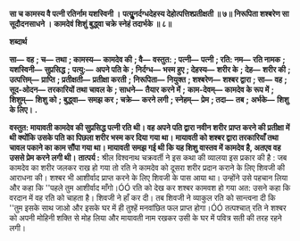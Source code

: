 **सा च कामस्य वै पत्नी रतिर्नाम यशस्विनी ।** **पत्युॢनर्दग्धदेहस्य देहोत्पत्तिश्प्रतीक्षती ॥ ७॥** **निरूपिता शश्बरेण सा सूदौदनसाधने ।** **कामदेवं शिशुं बुद्ध्वा चक्रे स्नेहं तदार्भके ॥ ८॥** 

**शब्दार्थ** 

**सा—** **वह** **; च—** **तथा** **; कामस्य—** **कामदेव की** **; वै—** **वस्तुत:** **; पत्नी—** **पत्नी** **; रति: नम—** **रति नामक** **; यशस्विनी—** **सुप्रसिद्ध** **;** **पत्यु:—** **अपने पति के** **; निर्दग्ध—** **भस्म हुए** **; देहस्य—** **शरीर के** **; देह—** **शरीर की** **; उत्पत्तिम्—** **प्राप्ति** **; प्रतीक्षती—** **प्रतीक्षा करती** **;** **निरूपिता—** **नियुक्त** **; शश्बरेण—** **शश्बर द्वारा** **; सा—** **वह** **; सूद-ओदन—** **तरकारियों तथा चावल के** **; साधने—** **तैयार करने में** **;** **काम-देवम्—** **कामदेव के रूप में** **; शिशुम्—** **शिशु को** **; बुद्ध्वा—** **समझ कर** **; चक्रे—** **करने लगी** **; स्नेहम्—** **प्रेम** **; तदा—** **तब** **;** **अर्भके—** **शिशु के लिए।** **.** 

**वस्तुत: मायावती कामदेव की सुप्रसिद्ध पत्नी रति थी। वह अपने पति द्वारा नवीन शरीर** **प्राप्त करने की प्रतीक्षा में थी क्योंकि उसके पति का पिछला शरीर भस्म कर दिया गया था।** **मायावती को शश्बर द्वारा तरकारियाँ तथा चावल पकाने का काम सौंपा गया था। मायावती** **समझ गई थी कि यह शिशु वास्तव में कामदेव है, अतएव वह उससे प्रेम करने लगी थी।** **तात्पर्य :** श्रील विश्वनाथ चक्रवर्ती ने इस कथा की व्यालया इस प्रकार की है : जब कामदेव का शरीर जलकर राख हो गया तो रति ने कामदेव को दूसरा शरीर प्रदान कराने के लिए शिवजी की आराधना की। शश्बर भी आशीर्वाद प्राप्त करने के लिए शिवजी के पास आया था। उन्होंने उसे पहचान लिया और कहा कि ''पहले तुम आशीर्वाद माँगो।ÓÓ रति को देख कर शश्बर कामवश हो गया अत: उसने कहा कि वरदान में वह रति को चाहता है। शिवजी ने हाँ कर दी। तब शिवजी ने व्याकुल रति को सान्त्वना दी कि ''तुम इसके साथ जाओ और इसके घर में ही तुश्हें मनवांछित फल प्राप्त होगा।ÓÓ तत्पश्चात् रति ने शश्बर को अपनी मोहिनी शक्ति से मोह लिया और मायावती नाम रखकर उसी के घर में पवित्र सती की तरह रहने लगी।  